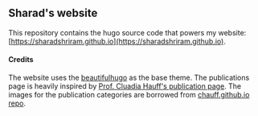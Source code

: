 ## Sharad's website
This repository contains the hugo source code that powers my website: [https://sharadshriram.github.io](https://sharadshriram.github.io).

#### Credits
The website uses the [beautifulhugo](https://github.com/halogenica/beautifulhugo) as the base theme. The publications page is heavily inspired by [Prof. Cluadia Hauff's publication page](https://chauff.github.io/publications/). The images for the publication categories are borrowed from [chauff.github.io repo](https://github.com/chauff/chauff.github.io).
